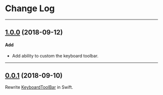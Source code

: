 # Change Log

-----

## [1.0.0](https://github.com/EyreFree/EFKeyboardToolBar/releases/tag/1.0.0) (2018-09-12)

#### Add

* Add ability to custom the keyboard toolbar.

---

## [0.0.1](https://github.com/EyreFree/EFKeyboardToolBar/releases/tag/0.0.1) (2018-09-10)

Rewrite [KeyboardToolBar](https://github.com/Jiar/KeyboardToolBar) in Swift.
